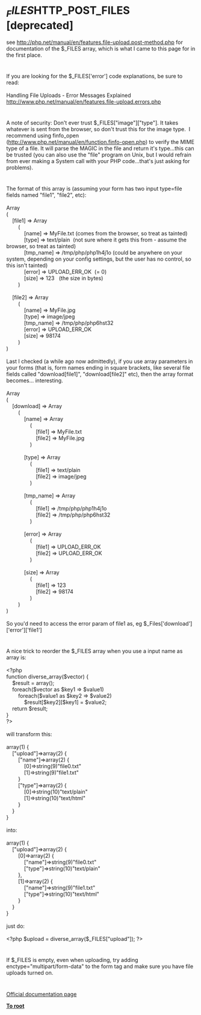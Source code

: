 # $_FILES$HTTP_POST_FILES [deprecated]




<div class="phpcode"><span class="html">
see <a href="http://php.net/manual/en/features.file-upload.post-method.php" rel="nofollow" target="_blank">http://php.net/manual/en/features.file-upload.post-method.php</a> for documentation of the $_FILES array, which is what I came to this page for in the first place.</span>
</div>
  

#


<div class="phpcode"><span class="html">
If you are looking for the $_FILES[&apos;error&apos;] code explanations, be sure to read:<br><br>Handling File Uploads - Error Messages Explained<br><a href="http://www.php.net/manual/en/features.file-upload.errors.php" rel="nofollow" target="_blank">http://www.php.net/manual/en/features.file-upload.errors.php</a></span>
</div>
  

#


<div class="phpcode"><span class="html">
A note of security: Don&apos;t ever trust $_FILES[&quot;image&quot;][&quot;type&quot;]. It takes whatever is sent from the browser, so don&apos;t trust this for the image type.&#xA0; I recommend using finfo_open (<a href="http://www.php.net/manual/en/function.finfo-open.php" rel="nofollow" target="_blank">http://www.php.net/manual/en/function.finfo-open.php</a>) to verify the MIME type of a file. It will parse the MAGIC in the file and return it&apos;s type...this can be trusted (you can also use the &quot;file&quot; program on Unix, but I would refrain from ever making a System call with your PHP code...that&apos;s just asking for problems).</span>
</div>
  

#


<div class="phpcode"><span class="html">
The format of this array is (assuming your form has two input type=file fields named &quot;file1&quot;, &quot;file2&quot;, etc):<br><br>Array<br>(<br>&#xA0; &#xA0; [file1] =&gt; Array<br>&#xA0; &#xA0; &#xA0; &#xA0; (<br>&#xA0; &#xA0; &#xA0; &#xA0; &#xA0; &#xA0; [name] =&gt; MyFile.txt (comes from the browser, so treat as tainted)<br>&#xA0; &#xA0; &#xA0; &#xA0; &#xA0; &#xA0; [type] =&gt; text/plain&#xA0; (not sure where it gets this from - assume the browser, so treat as tainted)<br>&#xA0; &#xA0; &#xA0; &#xA0; &#xA0; &#xA0; [tmp_name] =&gt; /tmp/php/php1h4j1o (could be anywhere on your system, depending on your config settings, but the user has no control, so this isn&apos;t tainted)<br>&#xA0; &#xA0; &#xA0; &#xA0; &#xA0; &#xA0; [error] =&gt; UPLOAD_ERR_OK&#xA0; (= 0)<br>&#xA0; &#xA0; &#xA0; &#xA0; &#xA0; &#xA0; [size] =&gt; 123&#xA0;&#xA0; (the size in bytes)<br>&#xA0; &#xA0; &#xA0; &#xA0; )<br><br>&#xA0; &#xA0; [file2] =&gt; Array<br>&#xA0; &#xA0; &#xA0; &#xA0; (<br>&#xA0; &#xA0; &#xA0; &#xA0; &#xA0; &#xA0; [name] =&gt; MyFile.jpg<br>&#xA0; &#xA0; &#xA0; &#xA0; &#xA0; &#xA0; [type] =&gt; image/jpeg<br>&#xA0; &#xA0; &#xA0; &#xA0; &#xA0; &#xA0; [tmp_name] =&gt; /tmp/php/php6hst32<br>&#xA0; &#xA0; &#xA0; &#xA0; &#xA0; &#xA0; [error] =&gt; UPLOAD_ERR_OK<br>&#xA0; &#xA0; &#xA0; &#xA0; &#xA0; &#xA0; [size] =&gt; 98174<br>&#xA0; &#xA0; &#xA0; &#xA0; )<br>)<br><br>Last I checked (a while ago now admittedly), if you use array parameters in your forms (that is, form names ending in square brackets, like several file fields called &quot;download[file1]&quot;, &quot;download[file2]&quot; etc), then the array format becomes... interesting.<br><br>Array<br>(<br>&#xA0; &#xA0; [download] =&gt; Array<br>&#xA0; &#xA0; &#xA0; &#xA0; (<br>&#xA0; &#xA0; &#xA0; &#xA0; &#xA0; &#xA0; [name] =&gt; Array<br>&#xA0; &#xA0; &#xA0; &#xA0; &#xA0; &#xA0; &#xA0; &#xA0; (<br>&#xA0; &#xA0; &#xA0; &#xA0; &#xA0; &#xA0; &#xA0; &#xA0; &#xA0; &#xA0; [file1] =&gt; MyFile.txt<br>&#xA0; &#xA0; &#xA0; &#xA0; &#xA0; &#xA0; &#xA0; &#xA0; &#xA0; &#xA0; [file2] =&gt; MyFile.jpg<br>&#xA0; &#xA0; &#xA0; &#xA0; &#xA0; &#xA0; &#xA0; &#xA0; )<br><br>&#xA0; &#xA0; &#xA0; &#xA0; &#xA0; &#xA0; [type] =&gt; Array<br>&#xA0; &#xA0; &#xA0; &#xA0; &#xA0; &#xA0; &#xA0; &#xA0; (<br>&#xA0; &#xA0; &#xA0; &#xA0; &#xA0; &#xA0; &#xA0; &#xA0; &#xA0; &#xA0; [file1] =&gt; text/plain<br>&#xA0; &#xA0; &#xA0; &#xA0; &#xA0; &#xA0; &#xA0; &#xA0; &#xA0; &#xA0; [file2] =&gt; image/jpeg<br>&#xA0; &#xA0; &#xA0; &#xA0; &#xA0; &#xA0; &#xA0; &#xA0; )<br><br>&#xA0; &#xA0; &#xA0; &#xA0; &#xA0; &#xA0; [tmp_name] =&gt; Array<br>&#xA0; &#xA0; &#xA0; &#xA0; &#xA0; &#xA0; &#xA0; &#xA0; (<br>&#xA0; &#xA0; &#xA0; &#xA0; &#xA0; &#xA0; &#xA0; &#xA0; &#xA0; &#xA0; [file1] =&gt; /tmp/php/php1h4j1o<br>&#xA0; &#xA0; &#xA0; &#xA0; &#xA0; &#xA0; &#xA0; &#xA0; &#xA0; &#xA0; [file2] =&gt; /tmp/php/php6hst32<br>&#xA0; &#xA0; &#xA0; &#xA0; &#xA0; &#xA0; &#xA0; &#xA0; )<br><br>&#xA0; &#xA0; &#xA0; &#xA0; &#xA0; &#xA0; [error] =&gt; Array<br>&#xA0; &#xA0; &#xA0; &#xA0; &#xA0; &#xA0; &#xA0; &#xA0; (<br>&#xA0; &#xA0; &#xA0; &#xA0; &#xA0; &#xA0; &#xA0; &#xA0; &#xA0; &#xA0; [file1] =&gt; UPLOAD_ERR_OK<br>&#xA0; &#xA0; &#xA0; &#xA0; &#xA0; &#xA0; &#xA0; &#xA0; &#xA0; &#xA0; [file2] =&gt; UPLOAD_ERR_OK<br>&#xA0; &#xA0; &#xA0; &#xA0; &#xA0; &#xA0; &#xA0; &#xA0; )<br><br>&#xA0; &#xA0; &#xA0; &#xA0; &#xA0; &#xA0; [size] =&gt; Array<br>&#xA0; &#xA0; &#xA0; &#xA0; &#xA0; &#xA0; &#xA0; &#xA0; (<br>&#xA0; &#xA0; &#xA0; &#xA0; &#xA0; &#xA0; &#xA0; &#xA0; &#xA0; &#xA0; [file1] =&gt; 123<br>&#xA0; &#xA0; &#xA0; &#xA0; &#xA0; &#xA0; &#xA0; &#xA0; &#xA0; &#xA0; [file2] =&gt; 98174<br>&#xA0; &#xA0; &#xA0; &#xA0; &#xA0; &#xA0; &#xA0; &#xA0; )<br>&#xA0; &#xA0; &#xA0; &#xA0; )<br>)<br><br>So you&apos;d need to access the error param of file1 as, eg $_Files[&apos;download&apos;][&apos;error&apos;][&apos;file1&apos;]</span>
</div>
  

#


<div class="phpcode"><span class="html">
A nice trick to reorder the $_FILES array when you use a input name as array is:
<br>
<br><span class="default">&lt;?php
<br></span><span class="keyword">function </span><span class="default">diverse_array</span><span class="keyword">(</span><span class="default">$vector</span><span class="keyword">) {
<br>&#xA0; &#xA0; </span><span class="default">$result </span><span class="keyword">= array();
<br>&#xA0; &#xA0; foreach(</span><span class="default">$vector </span><span class="keyword">as </span><span class="default">$key1 </span><span class="keyword">=&gt; </span><span class="default">$value1</span><span class="keyword">)
<br>&#xA0; &#xA0; &#xA0; &#xA0; foreach(</span><span class="default">$value1 </span><span class="keyword">as </span><span class="default">$key2 </span><span class="keyword">=&gt; </span><span class="default">$value2</span><span class="keyword">)
<br>&#xA0; &#xA0; &#xA0; &#xA0; &#xA0; &#xA0; </span><span class="default">$result</span><span class="keyword">[</span><span class="default">$key2</span><span class="keyword">][</span><span class="default">$key1</span><span class="keyword">] = </span><span class="default">$value2</span><span class="keyword">;
<br>&#xA0; &#xA0; return </span><span class="default">$result</span><span class="keyword">;
<br>}
<br></span><span class="default">?&gt;
<br></span>
<br>will transform this:
<br>
<br>array(1) {
<br>&#xA0; &#xA0; [&quot;upload&quot;]=&gt;array(2) {
<br>&#xA0; &#xA0; &#xA0; &#xA0; [&quot;name&quot;]=&gt;array(2) {
<br>&#xA0; &#xA0; &#xA0; &#xA0; &#xA0; &#xA0; [0]=&gt;string(9)&quot;file0.txt&quot;
<br>&#xA0; &#xA0; &#xA0; &#xA0; &#xA0; &#xA0; [1]=&gt;string(9)&quot;file1.txt&quot;
<br>&#xA0; &#xA0; &#xA0; &#xA0; }
<br>&#xA0; &#xA0; &#xA0; &#xA0; [&quot;type&quot;]=&gt;array(2) {
<br>&#xA0; &#xA0; &#xA0; &#xA0; &#xA0; &#xA0; [0]=&gt;string(10)&quot;text/plain&quot;
<br>&#xA0; &#xA0; &#xA0; &#xA0; &#xA0; &#xA0; [1]=&gt;string(10)&quot;text/html&quot;
<br>&#xA0; &#xA0; &#xA0; &#xA0; }
<br>&#xA0; &#xA0; }
<br>}
<br>
<br>into:
<br>
<br>array(1) {
<br>&#xA0; &#xA0; [&quot;upload&quot;]=&gt;array(2) {
<br>&#xA0; &#xA0; &#xA0; &#xA0; [0]=&gt;array(2) {
<br>&#xA0; &#xA0; &#xA0; &#xA0; &#xA0; &#xA0; [&quot;name&quot;]=&gt;string(9)&quot;file0.txt&quot;
<br>&#xA0; &#xA0; &#xA0; &#xA0; &#xA0; &#xA0; [&quot;type&quot;]=&gt;string(10)&quot;text/plain&quot;
<br>&#xA0; &#xA0; &#xA0; &#xA0; },
<br>&#xA0; &#xA0; &#xA0; &#xA0; [1]=&gt;array(2) {
<br>&#xA0; &#xA0; &#xA0; &#xA0; &#xA0; &#xA0; [&quot;name&quot;]=&gt;string(9)&quot;file1.txt&quot;
<br>&#xA0; &#xA0; &#xA0; &#xA0; &#xA0; &#xA0; [&quot;type&quot;]=&gt;string(10)&quot;text/html&quot;
<br>&#xA0; &#xA0; &#xA0; &#xA0; }
<br>&#xA0; &#xA0; }
<br>}
<br>
<br>just do:
<br>
<br><span class="default">&lt;?php $upload </span><span class="keyword">= </span><span class="default">diverse_array</span><span class="keyword">(</span><span class="default">$_FILES</span><span class="keyword">[</span><span class="string">&quot;upload&quot;</span><span class="keyword">]); </span><span class="default">?&gt;</span>
</span>
</div>
  

#


<div class="phpcode"><span class="html">
If $_FILES is empty, even when uploading, try adding enctype=&quot;multipart/form-data&quot; to the form tag and make sure you have file uploads turned on.</span>
</div>
  

#

[Official documentation page](https://www.php.net/manual/en/reserved.variables.files.php)

**[To root](/README.md)**